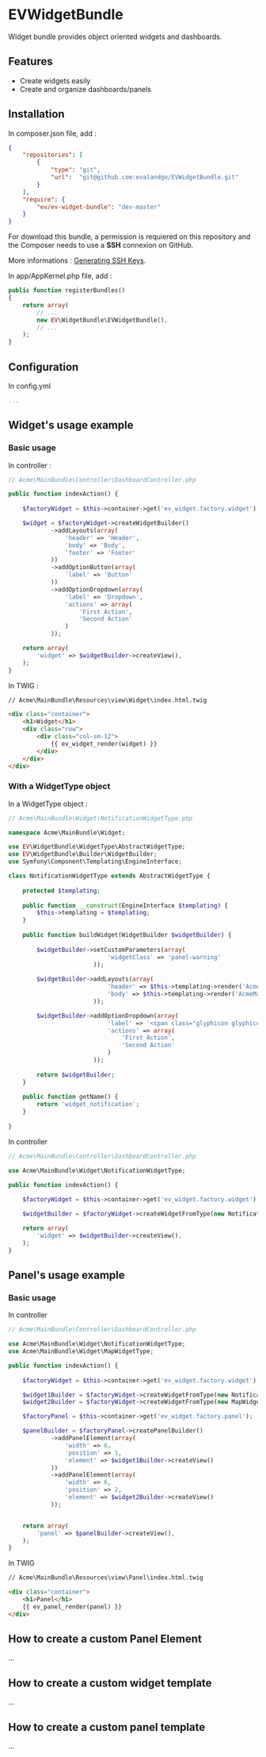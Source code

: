 # EVWidgetBundle
Widget bundle provides object oriented widgets and dashboards.

## Features
- Create widgets easily
- Create and organize dashboards/panels

## Installation

In composer.json file, add :
```json
{
    "repositories": [
        {
            "type": "git",
            "url":  "git@github.com:evalandgo/EVWidgetBundle.git"
        }
    ],
    "require": {
        "ev/ev-widget-bundle": "dev-master"
    }
}
```
For download this bundle, a permission is requiered on this repository and the Composer needs to use a **SSH** connexion on GitHub.

More informations : [Generating SSH Keys](https://help.github.com/articles/generating-ssh-keys).

In app/AppKernel.php file, add :
```php
public function registerBundles()
{
    return array(
        // ...
        new EV\WidgetBundle\EVWidgetBundle(),
        // ...
    );
}
```

## Configuration

In config.yml
```yaml
...
```

## Widget's usage example

### Basic usage

In controller :
```php
// Acme\MainBundle\Controller\DashboardController.php

public function indexAction() {
        
    $factoryWidget = $this->container->get('ev_widget.factory.widget');

    $widget = $factoryWidget->createWidgetBuilder()
            ->addLayouts(array(
                'header' => 'Header',
                'body' => 'Body',
                'footer' => 'Footer'
            ))
            ->addOptionButton(array(
                'label' => 'Button'
            ))
            ->addOptionDropdown(array(
                'label' => 'Dropdown',
                'actions' => array(
                    'First Action',
                    'Second Action'
                )
            ));

    return array(
        'widget' => $widgetBuilder->createView(),
    );
}
```

In TWIG :
```html
// Acme\MainBundle\Resources\view\Widget\index.html.twig

<div class="container">
    <h1>Widget</h1>
    <div class="row">
        <div class="col-sm-12">
            {{ ev_widget_render(widget) }}
        </div>
    </div>
</div>
```

### With a WidgetType object

In a WidgetType object :
```php
// Acme\MainBundle\Widget\NotificationWidgetType.php

namespace Acme\MainBundle\Widget;

use EV\WidgetBundle\WidgetType\AbstractWidgetType;
use EV\WidgetBundle\Builder\WidgetBuilder;
use Symfony\Component\Templating\EngineInterface;

class NotificationWidgetType extends AbstractWidgetType {
    
    protected $templating;
    
    public function __construct(EngineInterface $templating) {
        $this->templating = $templating;
    }
    
    public function buildWidget(WidgetBuilder $widgetBuilder) {
        
        $widgetBuilder->setCustomParameters(array(
                            'widgetClass' => 'panel-warning'
                        ));
        
        $widgetBuilder->addLayouts(array(
                            'header' => $this->templating->render('AcmeMainBundle:Widget:Type/Notification/header.html.twig'),
                            'body' => $this->templating->render('AcmeMainBundle:Widget:Type/Notification/body.html.twig')
                        ));

        $widgetBuilder->addOptionDropdown(array(
                            'label' => '<span class="glyphicon glyphicon-cog"></span>',
                            'actions' => array(
                                'First Action',
                                'Second Action'
                            )
                        ));
        
        return $widgetBuilder;
    }
    
    public function getName() {
        return 'widget_notification';
    }
    
}
```

In controller
```php
// Acme\MainBundle\Controller\DashboardController.php

use Acme\MainBundle\Widget\NotificationWidgetType;

public function indexAction() {
        
    $factoryWidget = $this->container->get('ev_widget.factory.widget');

    $widgetBuilder = $factoryWidget->createWidgetFromType(new NotificationWidgetType($this->container->get('templating')));

    return array(
        'widget' => $widgetBuilder->createView(),
    );
}
```


## Panel's usage example

### Basic usage

In controller
```php
// Acme\MainBundle\Controller\DashboardController.php

use Acme\MainBundle\Widget\NotificationWidgetType;
use Acme\MainBundle\Widget\MapWidgetType;

public function indexAction() {
        
    $factoryWidget = $this->container->get('ev_widget.factory.widget');

    $widget1Builder = $factoryWidget->createWidgetFromType(new NotificationWidgetType($this->container->get('templating')));
    $widget2Builder = $factoryWidget->createWidgetFromType(new MapWidgetType($this->container->get('templating')));

    $factoryPanel = $this->container->get('ev_widget.factory.panel');

    $panelBuilder = $factoryPanel->createPanelBuilder()
            ->addPanelElement(array(
                'width' => 6,
                'position' => 1,
                'element' => $widget1Builder->createView()
            ))
            ->addPanelElement(array(
                'width' => 6,
                'position' => 2,
                'element' => $widget2Builder->createView()
            ));


    return array(
        'panel' => $panelBuilder->createView(),
    );
}
```

In TWIG
```html
// Acme\MainBundle\Resources\view\Panel\index.html.twig

<div class="container">
    <h1>Panel</h1>
    {{ ev_panel_render(panel) }}
</div>
```

## How to create a custom Panel Element
...

## How to create a custom widget template
...

## How to create a custom panel template
...
